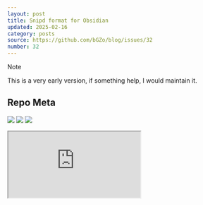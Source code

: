 ```yaml
---
layout: post
title: Snipd format for Obsidian
updated: 2025-02-16
category: posts
source: https://github.com/bGZo/blog/issues/32
number: 32
---
```


<!--title:""-->

> [!NOTE]
> This is a very early version, if something help, I would maintain it.

## Repo Meta

![](https://img.shields.io/github/stars/bGZo/snipd-podcast-format-for-obsidian?style=for-the-badge&label=stars) ![](https://img.shields.io/github/repo-size/bGZo/snipd-podcast-format-for-obsidian?style=for-the-badge&label=size) ![](https://img.shields.io/github/created-at/bGZo/snipd-podcast-format-for-obsidian?style=for-the-badge&label=since)

<iframe src="https://www.youtube.com/embed/bB-VWtidB5E" allow="accelerometer; autoplay; clipboard-write; encrypted-media; gyroscope; picture-in-picture; web-share" referrerpolicy="strict-origin-when-cross-origin" allowfullscreen/><center>via: <a href='https://www.youtube.com/watch?v=bB-VWtidB5E' target='_blank' class='external-link'>https://www.youtube.com/watch?v=bB-VWtidB5E</a></center>

## Why

Snipd export all snips to a singal file by default. And they cannot be queried by obsidian. That's okey when you just only have severals snips. But after two years usage, I have more than 3,000 snips on platform.

Export 3000 snips, format it manually, then delete them one by one?

Okey, sounds like a hell.

My solution is, using this script to separate them to them files, then you could copy them to obsidian.

So how the data on Snipd deal with? I choose to delete account, even though the origin data is still on server, cause Snipd only support export all snips one time. The design is weird so I have no idea what to do.

Is there any free alternatives? I wondered.

Anyway, this workflow works for me, and I really wish Snipd could consider the Obsidian use case.

That's would be awesome.

At least not now : (

## Quick Start

```shell
git clone git@github.com:bGZo/snipd-podcast-format-for-obsidian.git
cd snipd-podcast-format-for-obsidian

# install pipx
sudo apt install pipx

# install poetry
pipx install poetry

# install dependency
poetry install 

# run
poetry run snipd snipd-export.md -o /path/you/want/export
```
